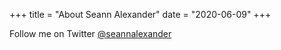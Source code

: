 +++
title = "About Seann Alexander"
date = "2020-06-09"
+++

Follow me on Twitter [@seannalexander](https://twitter.com/seannalexander)

